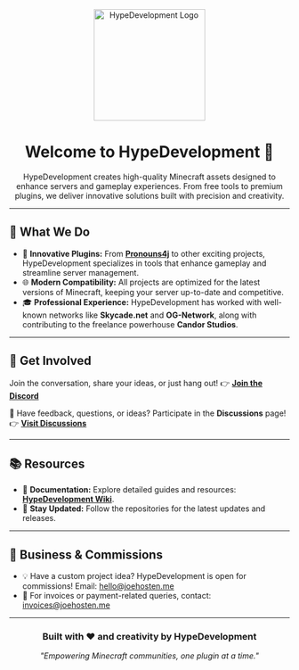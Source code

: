 <div align="center">
  <img src="https://assets.skyhawk.joehosten.me/logo-larger.png" alt="HypeDevelopment Logo" width="200">
</div>

<h1 align="center">Welcome to <strong>HypeDevelopment</strong> 👋</h1>

<p align="center">
HypeDevelopment creates high-quality Minecraft assets designed to enhance servers and gameplay experiences. From free tools to premium plugins, we deliver innovative solutions built with precision and creativity.
</p>

---

## 🌟 What We Do

<ul>
  <li>🔧 <strong>Innovative Plugins:</strong> From <a href="https://github.com/HypeDevelopment/Pronouns4j"><strong>Pronouns4j</strong></a> to other exciting projects, HypeDevelopment specializes in tools that enhance gameplay and streamline server management.</li>
  <li>🌐 <strong>Modern Compatibility:</strong> All projects are optimized for the latest versions of Minecraft, keeping your server up-to-date and competitive.</li>
  <li>🎓 <strong>Professional Experience:</strong> HypeDevelopment has worked with well-known networks like <strong>Skycade.net</strong> and <strong>OG-Network</strong>, along with contributing to the freelance powerhouse <strong>Candor Studios</strong>.</li>
</ul>

---

## 🤝 Get Involved

<p>
  Join the conversation, share your ideas, or just hang out!  
  👉 <a href="https://discord.gg/gNTPAsJRZt"><strong>Join the Discord</strong></a>
</p>

<p>
  💬 Have feedback, questions, or ideas? Participate in the <strong>Discussions</strong> page!  
  👉 <a href="https://github.com/orgs/HypeDevelopments/discussions"><strong>Visit Discussions</strong></a>
</p>

---

## 📚 Resources

<ul>
  <li>📖 <strong>Documentation:</strong> Explore detailed guides and resources: <a href="https://wiki.joehosten.me"><strong>HypeDevelopment Wiki</strong></a>.</li>
  <li>🚀 <strong>Stay Updated:</strong> Follow the repositories for the latest updates and releases.</li>
</ul>

---

## 💼 Business & Commissions

<ul>
  <li>💡 Have a custom project idea? HypeDevelopment is open for commissions! Email: <a href="mailto:hello@joehosten.me">hello@joehosten.me</a></li>
  <li>📩 For invoices or payment-related queries, contact: <a href="mailto:invoices@joehosten.me">invoices@joehosten.me</a></li>
</ul>

---

<h3 align="center">Built with ❤️ and creativity by <strong>HypeDevelopment</strong></h3>

<p align="center">
  <em>"Empowering Minecraft communities, one plugin at a time."</em>
</p>
